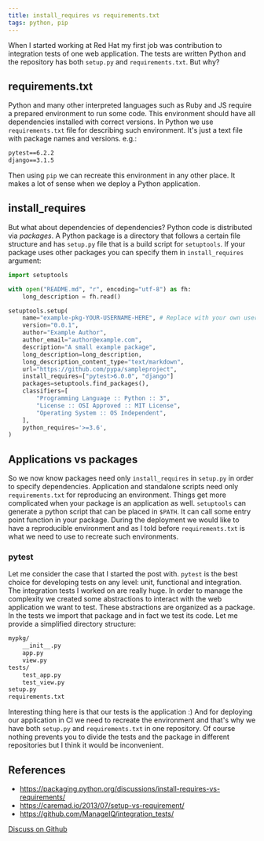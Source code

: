 ```yaml
---
title: install_requires vs requirements.txt
tags: python, pip
---
```

When I started working at Red Hat my first job was contribution to integration tests of one web
application. The tests are written Python and the repository has both `setup.py` and
`requirements.txt`. But why?

## requirements.txt

Python and many other interpreted languages such as Ruby and JS require a prepared environment to
run some code. This environment should have all dependencies installed with correct versions. In
Python we use `requirements.txt` file for describing such environment. It's just a text file with
package names and versions. e.g.:

```txt
pytest==6.2.2
django==3.1.5
```

Then using `pip` we can recreate this environment in any other place. It makes a lot of sense when
we deploy a Python application.

## install_requires

But what about dependencies of dependencies? Python code is distributed via *packages*. A Python
package is a directory that follows a certain file structure and has `setup.py` file that is a
build script for `setuptools`. If your package uses other packages you can specify them in
`install_requires` argument:

```python
import setuptools

with open("README.md", "r", encoding="utf-8") as fh:
    long_description = fh.read()

setuptools.setup(
    name="example-pkg-YOUR-USERNAME-HERE", # Replace with your own username
    version="0.0.1",
    author="Example Author",
    author_email="author@example.com",
    description="A small example package",
    long_description=long_description,
    long_description_content_type="text/markdown",
    url="https://github.com/pypa/sampleproject",
    install_requires=["pytest>6.0.0", "django"]
    packages=setuptools.find_packages(),
    classifiers=[
        "Programming Language :: Python :: 3",
        "License :: OSI Approved :: MIT License",
        "Operating System :: OS Independent",
    ],
    python_requires='>=3.6',
)
```

## Applications vs packages

So we now know packages need only `install_requires` in `setup.py` in order to specify dependencies.
Application and standalone scripts need only `requirements.txt` for reproducing an environment.
Things get more complicated when your package is an application as well. `setuptools` can generate
a python script that can be placed in `$PATH`. It can call some entry point function in your
package. During the deployment we would like to have a reproducible environment and as I told
before `requirements.txt` is what we need to use to recreate such environments.

### pytest

Let me consider the case that I started the post with. `pytest` is the best choice for developing
tests on any level: unit, functional and integration. The integration tests I worked on are really
huge. In order to manage the complexity we created some abstractions to interact with the web
application we want to test. These abstractions are organized as a package. In the tests we import
that package and in fact we test its code. Let me provide a simplified directory structure:

```txt
mypkg/
    __init__.py
    app.py
    view.py
tests/
    test_app.py
    test_view.py
setup.py
requirements.txt
```

Interesting thing here is that our tests is the application :) And for deploying our application
in CI we need to recreate the environment and that's why we have both `setup.py` and
`requirements.txt` in one repository. Of course nothing prevents you to divide the tests and the
package in different repositories but I think it would be inconvenient. 

## References

* <https://packaging.python.org/discussions/install-requires-vs-requirements/>
* <https://caremad.io/2013/07/setup-vs-requirement/>
* <https://github.com/ManageIQ/integration_tests/>

[Discuss on Github](https://github.com/quarckster/blog.misharov.pro/discussions/7)

